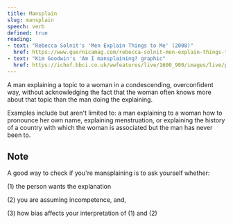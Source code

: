 ```yaml
---
title: Mansplain
slug: mansplain
speech: verb
defined: true
reading:
- text: "Rebecca Solnit's 'Men Explain Things to Me' (2008)"
  href: https://www.guernicamag.com/rebecca-solnit-men-explain-things-to-me/
- text: "Kim Goodwin's 'Am I mansplaining? graphic"
  href: https://ichef.bbci.co.uk/wwfeatures/live/1600_900/images/live/p0/6f/zj/p06fzjxg.jpg
---
```


A man explaining a topic to a woman in a condescending, overconfident way, without acknowledging the fact that the woman often knows more about that topic than the man doing the explaining. 

Examples include but aren't limited to: a man explaining to a woman how to pronounce her own name, explaining menstruation, or explaining the history of a country with which the woman is associated but the man has never been to.  

## Note

A good way to check if you're mansplaining is to ask yourself whether: 

(1) the person wants the explanation

(2) you are assuming incompetence, and, 

(3) how bias affects your interpretation of (1) and (2)
